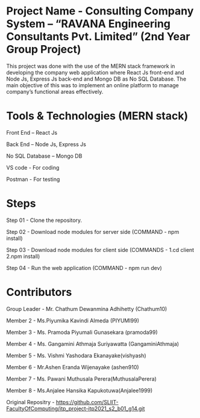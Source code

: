 # Project Name - Consulting Company System – “RAVANA Engineering Consultants Pvt. Limited” (2nd Year Group Project)

This project was done with the use of the MERN stack framework in developing the company web application where React Js front-end and Node Js, Express Js back-end and Mongo DB as No SQL Database. The main objective of this was to implement an online platform to manage company’s functional areas effectively.

# Tools & Technologies (MERN stack)

Front End – React Js

Back End – Node Js, Express Js

No SQL Database – Mongo DB

VS code - For coding

Postman - For testing

# Steps

Step 01 - Clone the repository.

Step 02 - Download node modules for server side (COMMAND - npm install)

Step 03 -  Download node modules for client side (COMMANDS - 1.cd client   2.npm install)

Step 04 - Run the web application (COMMAND - npm run dev)
                                        

# Contributors

Group Leader - Mr. Chathum Dewanmina Adhihetty (Chathum10)

Member 2 - Ms.Piyumika Kavindi Almeda (PIYUMI99)

Member 3 - Ms. Pramoda Piyumali Gunasekara (pramoda99)

Member 4 - Ms. Gangamini Athmaja Suriyawatta (GangaminiAthmaja)

Member 5 - Ms. Vishmi Yashodara Ekanayake(vishyash)

Member 6 - Mr.Ashen Eranda Wijenayake (ashen910)

Member 7 - Ms. Pawani Muthusala Perera(MuthusalaPerera)

Member 8 - Ms.Anjalee Hansika Kapukotuwa(Anjalee1999)

Original Repositry - https://github.com/SLIIT-FacultyOfComputing/itp_project-itp2021_s2_b01_g14.git  
